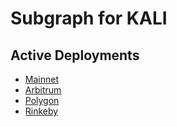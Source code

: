 # Subgraph for KALI

## Active Deployments

- [Mainnet](https://thegraph.com/hosted-service/subgraph/nerderlyne/kali-mainnet)
- [Arbitrum](https://thegraph.com/hosted-service/subgraph/nerderlyne/kali-arbitrum)
- [Polygon](https://thegraph.com/hosted-service/subgraph/nerderlyne/kali-matic)
- [Rinkeby](https://thegraph.com/hosted-service/subgraph/nerderlyne/kali-rinkeby)
